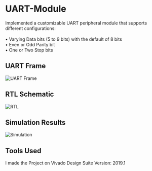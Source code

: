 # UART-Module
Implemented a customizable UART peripheral module that supports different configurations:<br/>
<br/>
• Varying Data bits (5 to 9 bits) with the default of 8 bits<br/>
• Even or Odd Parity bit <br/>
• One or Two Stop bits <br/>
## UART Frame
![UART Frame](https://i.imgur.com/MfgN4Ss.jpg)

## RTL Schematic
![RTL](https://i.imgur.com/0WjPwOp.png)

## Simulation Results
![Simulation](https://i.imgur.com/xYq4jsH.png)

## Tools Used
I made the Project on Vivado Design Suite Version: 2019.1
